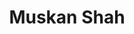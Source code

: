---
title: Muskan Shah
biosmall: "Muskan is a 2022 batch student of Government Medical College, Ratlam"
biolarge: 
avatar: f
multiple: false
---